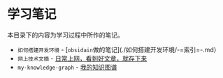 # 学习笔记

本目录下的内容为学习过程中所作的笔记。

- `如何搭建开发环境` - [`obsidain`做的笔记](./如何搭建开发环境/-=索引=-.md）
- `网上技术文摘` - [日常上网，看到好文章，就存下来](./网上技术文摘/)
- `my-knowledge-graph` - [我的知识图谱](./my-knowledge-graph/src/home.md)
